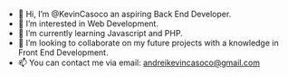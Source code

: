 - 👋 Hi, I’m @KevinCasoco an aspiring Back End Developer.
- 👀 I’m interested in Web Development.
- 🌱 I’m currently learning Javascript and PHP.
- 💞️ I’m looking to collaborate on my future projects with a knowledge in Front End Development.
- 📫 You can contact me via email: andreikevincasoco@gmail.com

<!---
KevinCasoco/KevinCasoco is a ✨ special ✨ repository because its `README.md` (this file) appears on your GitHub profile.
You can click the Preview link to take a look at your changes.
--->
